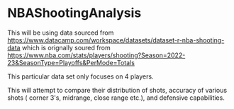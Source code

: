 # NBAShootingAnalysis

This will be using data sourced from https://www.datacamp.com/workspace/datasets/dataset-r-nba-shooting-data which is orignally soured from https://www.nba.com/stats/players/shooting?Season=2022-23&SeasonType=Playoffs&PerMode=Totals

This particular data set only focuses on 4 players.

This will attempt to compare their distribution of shots, accuracy of various shots ( corner 3's, midrange, close range etc.), and defensive capabilities. 
